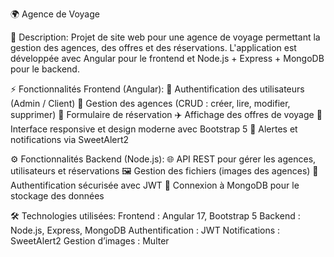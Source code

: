 🌍 Agence de Voyage

📝 Description:
Projet de site web pour une agence de voyage permettant la gestion des agences, des offres et des réservations.
L'application est développée avec Angular pour le frontend et Node.js + Express + MongoDB pour le backend.

⚡ Fonctionnalités Frontend (Angular):
🔐 Authentification des utilisateurs (Admin / Client)
🏢 Gestion des agences (CRUD : créer, lire, modifier, supprimer)
📝 Formulaire de réservation
✈️ Affichage des offres de voyage
📱 Interface responsive et design moderne avec Bootstrap 5
🔔 Alertes et notifications via SweetAlert2

⚙️ Fonctionnalités Backend (Node.js):
🌐 API REST pour gérer les agences, utilisateurs et réservations
🖼️ Gestion des fichiers (images des agences)
🔑 Authentification sécurisée avec JWT
💾 Connexion à MongoDB pour le stockage des données

🛠️ Technologies utilisées:
Frontend : Angular 17, Bootstrap 5
Backend : Node.js, Express, MongoDB
Authentification : JWT
Notifications : SweetAlert2
Gestion d’images : Multer
